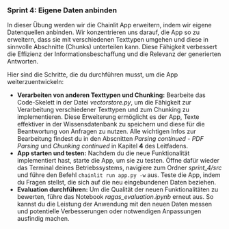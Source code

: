 ### Sprint 4: Eigene Daten anbinden
In dieser Übung werden wir die Chainlit App erweitern, indem wir eigene Datenquellen anbinden. Wir konzentrieren uns darauf, die App so zu erweitern, dass sie mit verschiedenen Texttypen umgehen und diese in sinnvolle Abschnitte (Chunks) unterteilen kann. Diese Fähigkeit verbessert die Effizienz der Informationsbeschaffung und die Relevanz der generierten Antworten.

Hier sind die Schritte, die du durchführen musst, um die App weiterzuentwickeln:
- **Verarbeiten von anderen Texttypen und Chunking:** Bearbeite das Code-Skelett in der Datei _vectorstore.py_, um die Fähigkeit zur Verarbeitung verschiedener Texttypen und zum Chunking zu implementieren. Diese Erweiterung ermöglicht es der App, Texte effektiver in der Wissensdatenbank zu speichern und diese für die Beantwortung von Anfragen zu nutzen. Alle wichtigen Infos zur Bearbeitung findest du in den Abscnitten _Parsing continued - PDF Parsing_ und _Chunking continued_ in Kapitel **4** des Leitfadens.
- **App starten und testen:** Nachdem du die neue Funktionalität implementiert hast, starte die App, um sie zu testen. Öffne dafür wieder das Terminal deines Betriebssystems, navigiere zum Ordner _sprint_4/src_ und führe den Befehl ``chainlit run app.py -w`` aus. Teste die App, indem du Fragen stellst, die sich auf die neu eingebundenen Daten beziehen.
- **Evaluation durchführen:** Um die Qualität der neuen Funktionalitäten zu bewerten, führe das Notebook _ragas_evaluation.ipynb_ erneut aus. So kannst du die Leistung der Anwendung mit den neuen Daten messen und potentielle Verbesserungen oder notwendigen Anpassungen ausfindig machen.